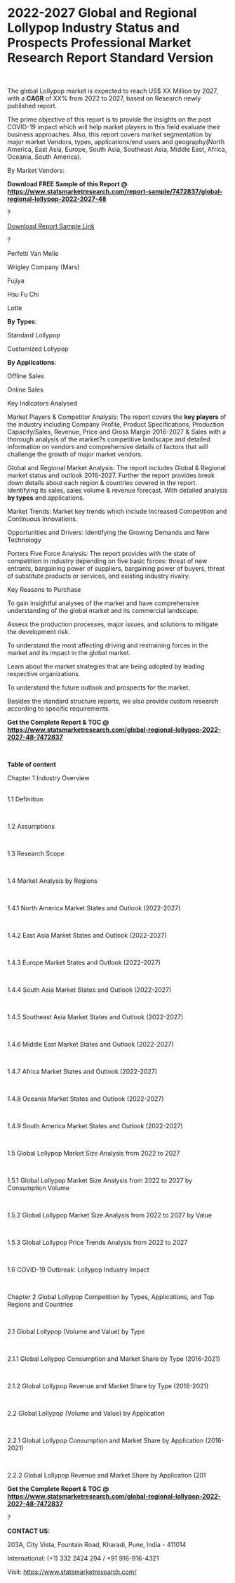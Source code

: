 <h1>2022-2027 Global and Regional Lollypop Industry Status and Prospects Professional Market Research Report Standard Version</h1><br/><p>The global Lollypop market is expected to reach US$ XX Million by 2027, with a <strong>CAGR</strong> of XX% from 2022 to 2027, based on Research newly published report.</p>
 
 
 
 <p>The prime objective of this report is to provide the insights on the post COVID-19 impact which will help market players in this field evaluate their business approaches. Also, this report covers market segmentation by major market Vendors, types, applications/end users and geography(North America, East Asia, Europe, South Asia, Southeast Asia, Middle East, Africa, Oceania, South America).</p>
 
 
 
 <p>By Market Vendors:</p>
 
 
 
 <div><b>Download FREE Sample of this Report @ <a href="https://www.statsmarketresearch.com/download-free-sample/7472837/global-regional-lollypop-2022-2027-48">https://www.statsmarketresearch.com/report-sample/7472837/global-regional-lollypop-2022-2027-48</a></b></div>
 
 
 
 <p>? </p>
 
 
 
 <p><a href="https://www.statsmarketresearch.com/download-free-sample/7472837/global-regional-lollypop-2022-2027-48">Download Report Sample Link</a></p>
 
 
 
 <p>? </p>
 
 
 
 <p>Perfetti Van Melle</p>
 
 
 
 <p>Wrigley Company (Mars)</p>
 
 
 
 <p>Fujiya</p>
 
 
 
 <p>Hsu Fu Chi</p>
 
 
 
 <p>Lotte</p>
 
 
 
 <p><strong>By Types</strong>:</p>
 
 
 
 <p>Standard Lollypop</p>
 
 
 
 <p>Customized Lollypop</p>
 
 
 
 <p><strong><strong>By Applications</strong></strong>:</p>
 
 
 
 <p>Offline Sales</p>
 
 
 
 <p>Online Sales</p>
 
 
 
 <p>Key Indicators Analysed</p>
 
 
 
 <p>Market Players & Competitor Analysis: The report covers the <strong>key players</strong> of the industry including Company Profile, Product Specifications, Production Capacity/Sales, Revenue, Price and Gross Margin 2016-2027 & Sales with a thorough analysis of the market?s competitive landscape and detailed information on vendors and comprehensive details of factors that will challenge the growth of major market vendors.</p>
 
 
 
 <p>Global and Regional Market Analysis: The report includes Global & Regional market status and outlook 2016-2027. Further the report provides break down details about each region & countries covered in the report. Identifying its sales, sales volume & revenue forecast. With detailed analysis <strong>by types</strong> and applications.</p>
 
 
 
 <p>Market Trends: Market key trends which include Increased Competition and Continuous Innovations.</p>
 
 
 
 <p>Opportunities and Drivers: Identifying the Growing Demands and New Technology</p>
 
 
 
 <p>Porters Five Force Analysis: The report provides with the state of competition in industry depending on five basic forces: threat of new entrants, bargaining power of suppliers, bargaining power of buyers, threat of substitute products or services, and existing industry rivalry.</p>
 
 
 
 <p>Key Reasons to Purchase</p>
 
 
 
 <p>To gain insightful analyses of the market and have comprehensive understanding of the global market and its commercial landscape.</p>
 
 
 
 <p>Assess the production processes, major issues, and solutions to mitigate the development risk.</p>
 
 
 
 <p>To understand the most affecting driving and restraining forces in the market and its impact in the global market.</p>
 
 
 
 <p>Learn about the market strategies that are being adopted by leading respective organizations.</p>
 
 
 
 <p>To understand the future outlook and prospects for the market.</p>
 
 
 
 <p>Besides the standard structure reports, we also provide custom research according to specific requirements.</p>
 
 
 
 <div><b>Get the Complete Report & TOC @ <a href="https://www.statsmarketresearch.com/global-regional-lollypop-2022-2027-48-7472837">https://www.statsmarketresearch.com/global-regional-lollypop-2022-2027-48-7472837</a></b></div>
 
 
 
 <p><br />
 
 <b>Table of content</b></p>
 
 
 
 <p>Chapter 1 Industry Overview<br />
 
 <br />
 
 1.1 Definition<br />
 
 <br />
 
 1.2 Assumptions<br />
 
 <br />
 
 1.3 Research Scope<br />
 
 <br />
 
 1.4 Market Analysis by Regions<br />
 
 <br />
 
 1.4.1 North America Market States and Outlook (2022-2027)<br />
 
 <br />
 
 1.4.2 East Asia Market States and Outlook (2022-2027)<br />
 
 <br />
 
 1.4.3 Europe Market States and Outlook (2022-2027)<br />
 
 <br />
 
 1.4.4 South Asia Market States and Outlook (2022-2027)<br />
 
 <br />
 
 1.4.5 Southeast Asia Market States and Outlook (2022-2027)<br />
 
 <br />
 
 1.4.6 Middle East Market States and Outlook (2022-2027)<br />
 
 <br />
 
 1.4.7 Africa Market States and Outlook (2022-2027)<br />
 
 <br />
 
 1.4.8 Oceania Market States and Outlook (2022-2027)<br />
 
 <br />
 
 1.4.9 South America Market States and Outlook (2022-2027)<br />
 
 <br />
 
 1.5 Global Lollypop Market Size Analysis from 2022 to 2027<br />
 
 <br />
 
 1.5.1 Global Lollypop Market Size Analysis from 2022 to 2027 by Consumption Volume<br />
 
 <br />
 
 1.5.2 Global Lollypop Market Size Analysis from 2022 to 2027 by Value<br />
 
 <br />
 
 1.5.3 Global Lollypop Price Trends Analysis from 2022 to 2027<br />
 
 <br />
 
 1.6 COVID-19 Outbreak: Lollypop Industry Impact<br />
 
 <br />
 
 Chapter 2 Global Lollypop Competition by Types, Applications, and Top Regions and Countries<br />
 
 <br />
 
 2.1 Global Lollypop (Volume and Value) by Type<br />
 
 <br />
 
 2.1.1 Global Lollypop Consumption and Market Share by Type (2016-2021)<br />
 
 <br />
 
 2.1.2 Global Lollypop Revenue and Market Share by Type (2016-2021)<br />
 
 <br />
 
 2.2 Global Lollypop (Volume and Value) by Application<br />
 
 <br />
 
 2.2.1 Global Lollypop Consumption and Market Share by Application (2016-2021)<br />
 
 <br />
 
 2.2.2 Global Lollypop Revenue and Market Share by Application (201</p>
 
 
 
 <div><b>Get the Complete Report & TOC @ <a href="https://www.statsmarketresearch.com/global-regional-lollypop-2022-2027-48-7472837">https://www.statsmarketresearch.com/global-regional-lollypop-2022-2027-48-7472837</a></b></div>
 
 
 
 <p>? </p>
 
 
 
 <p><b>CONTACT US:</b><br />
 
 203A, City Vista, Fountain Road, Kharadi, Pune, India - 411014<br />
 
 International: (+1) 332 2424 294 / +91 916-916-4321<br />
 
 Visit: <a href="https://www.statsmarketresearch.com/">https://www.statsmarketresearch.com/</a></p>